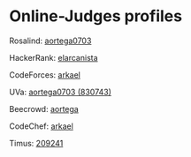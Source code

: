 # Online-Judges profiles
Rosalind: [aortega0703](https://rosalind.info/users/aortega0703/)

HackerRank: [elarcanista](https://www.hackerrank.com/elarcanista)

CodeForces: [arkael](https://codeforces.com/profile/arkael)

UVa: [aortega0703 (830743)](https://onlinejudge.org/index.php?option=onlinejudge&page=show_authorstats&userid=830743)

Beecrowd: [aortega](https://www.beecrowd.com.br/judge/en/profile/100057)

CodeChef: [arkael](https://www.codechef.com/users/arkael)

Timus: [209241](https://acm.timus.ru/author.aspx?id=209241)